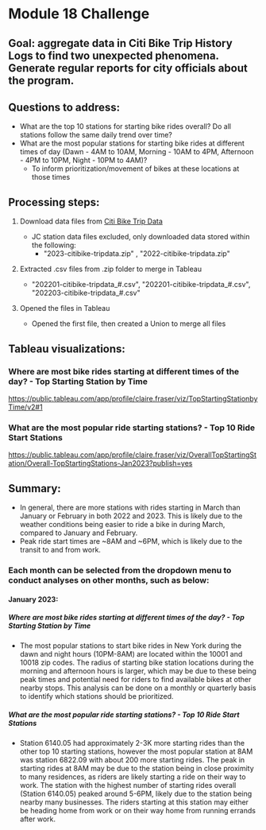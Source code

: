 # Module 18 Challenge

## Goal: aggregate data in Citi Bike Trip History Logs to find two unexpected phenomena. Generate regular reports for city officials about the program.

## Questions to address:

- What are the top 10 stations for starting bike rides overall? Do all stations follow the same daily trend over time?
- What are the most popular stations for starting bike rides at different times of day (Dawn - 4AM to 10AM, Morning - 10AM to 4PM, Afternoon - 4PM to 10PM, Night - 10PM to 4AM)?
	- To inform prioritization/movement of bikes at these locations at those times


## Processing steps:

1. Download data files from [Citi Bike Trip Data](https://citibikenyc.com/system-data)
	- JC station data files excluded, only downloaded data stored within the following:
		- "2023-citibike-tripdata.zip" , "2022-citibike-tripdata.zip"
	
2. Extracted .csv files from .zip folder to merge in Tableau
	- "202201-citibike-tripdata_#.csv", "202201-citibike-tripdata_#.csv", "202203-citibike-tripdata_#.csv"
	
3. Opened the files in Tableau
	- Opened the first file, then created a Union to merge all files	
	
## Tableau visualizations:

### Where are most bike rides starting at different times of the day? - Top Starting Station by Time 
https://public.tableau.com/app/profile/claire.fraser/viz/TopStartingStationbyTime/v2#1

### What are the most popular ride starting stations? - Top 10 Ride Start Stations
https://public.tableau.com/app/profile/claire.fraser/viz/OverallTopStartingStation/Overall-TopStartingStations-Jan2023?publish=yes
	
## Summary:

- In general, there are more stations with rides starting in March than January or February in both 2022 and 2023. This is likely due to the weather conditions being easier to ride a bike in during March, compared to January and February.
- Peak ride start times are ~8AM and ~6PM, which is likely due to the transit to and from work.

### Each month can be selected from the dropdown menu to conduct analyses on other months, such as below:

#### January 2023:

##### Where are most bike rides starting at different times of the day? - Top Starting Station by Time 
- The most popular stations to start bike rides in New York during the dawn and night hours (10PM-8AM) are located within the 10001 and 10018 zip codes. The radius of starting bike station locations during the morning and afternoon hours is larger, which may be due to these being peak times and potential need for riders to find available bikes at other nearby stops. This analysis can be done on a monthly or quarterly basis to identify which stations should be prioritized.

##### What are the most popular ride starting stations? - Top 10 Ride Start Stations
- Station 6140.05 had approximately 2-3K more starting rides than the other top 10 starting stations, however the most popular station at 8AM was station 6822.09 with about 200 more starting rides. The peak in starting rides at 8AM may be due to the station being in close proximity to many residences, as riders are likely starting a ride on their way to work. The station with the highest number of starting rides overall (Station 6140.05) peaked around 5-6PM, likely due to the station being nearby many businesses. The riders starting at this station may either be heading home from work or on their way home from running errands after work.
